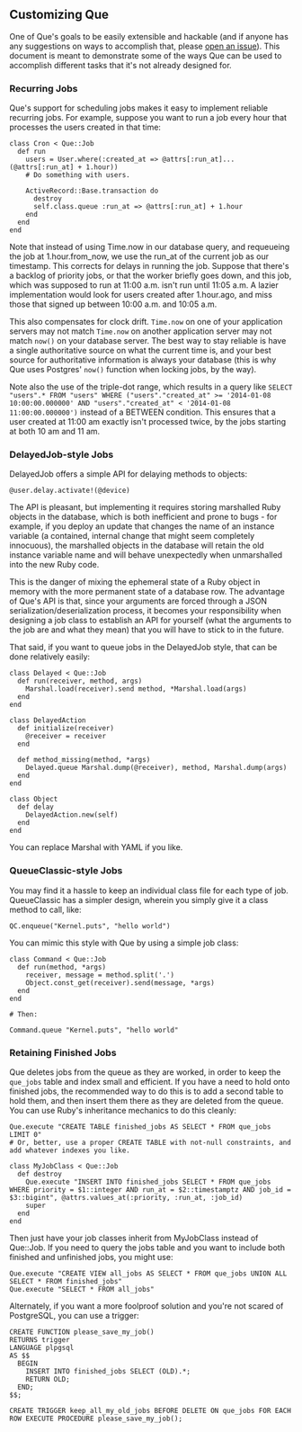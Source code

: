 ## Customizing Que

One of Que's goals to be easily extensible and hackable (and if anyone has any suggestions on ways to accomplish that, please [open an issue](https://github.com/chanks/que/issues)). This document is meant to demonstrate some of the ways Que can be used to accomplish different tasks that it's not already designed for.

### Recurring Jobs

Que's support for scheduling jobs makes it easy to implement reliable recurring jobs. For example, suppose you want to run a job every hour that processes the users created in that time:

    class Cron < Que::Job
      def run
        users = User.where(:created_at => @attrs[:run_at]...(@attrs[:run_at] + 1.hour))
        # Do something with users.

        ActiveRecord::Base.transaction do
          destroy
          self.class.queue :run_at => @attrs[:run_at] + 1.hour
        end
      end
    end

Note that instead of using Time.now in our database query, and requeueing the job at 1.hour.from_now, we use the run_at of the current job as our timestamp. This corrects for delays in running the job. Suppose that there's a backlog of priority jobs, or that the worker briefly goes down, and this job, which was supposed to run at 11:00 a.m. isn't run until 11:05 a.m. A lazier implementation would look for users created after 1.hour.ago, and miss those that signed up between 10:00 a.m. and 10:05 a.m.

This also compensates for clock drift. `Time.now` on one of your application servers may not match `Time.now` on another application server may not match `now()` on your database server. The best way to stay reliable is have a single authoritative source on what the current time is, and your best source for authoritative information is always your database (this is why Que uses Postgres' `now()` function when locking jobs, by the way).

Note also the use of the triple-dot range, which results in a query like `SELECT "users".* FROM "users" WHERE ("users"."created_at" >= '2014-01-08 10:00:00.000000' AND "users"."created_at" < '2014-01-08 11:00:00.000000')` instead of a BETWEEN condition. This ensures that a user created at 11:00 am exactly isn't processed twice, by the jobs starting at both 10 am and 11 am.

### DelayedJob-style Jobs

DelayedJob offers a simple API for delaying methods to objects:

    @user.delay.activate!(@device)

The API is pleasant, but implementing it requires storing marshalled Ruby objects in the database, which is both inefficient and prone to bugs - for example, if you deploy an update that changes the name of an instance variable (a contained, internal change that might seem completely innocuous), the marshalled objects in the database will retain the old instance variable name and will behave unexpectedly when unmarshalled into the new Ruby code.

This is the danger of mixing the ephemeral state of a Ruby object in memory with the more permanent state of a database row. The advantage of Que's API is that, since your arguments are forced through a JSON serialization/deserialization process, it becomes your responsibility when designing a job class to establish an API for yourself (what the arguments to the job are and what they mean) that you will have to stick to in the future.

That said, if you want to queue jobs in the DelayedJob style, that can be done relatively easily:

    class Delayed < Que::Job
      def run(receiver, method, args)
        Marshal.load(receiver).send method, *Marshal.load(args)
      end
    end

    class DelayedAction
      def initialize(receiver)
        @receiver = receiver
      end

      def method_missing(method, *args)
        Delayed.queue Marshal.dump(@receiver), method, Marshal.dump(args)
      end
    end

    class Object
      def delay
        DelayedAction.new(self)
      end
    end

You can replace Marshal with YAML if you like.

### QueueClassic-style Jobs

You may find it a hassle to keep an individual class file for each type of job. QueueClassic has a simpler design, wherein you simply give it a class method to call, like:

    QC.enqueue("Kernel.puts", "hello world")

You can mimic this style with Que by using a simple job class:

    class Command < Que::Job
      def run(method, *args)
        receiver, message = method.split('.')
        Object.const_get(receiver).send(message, *args)
      end
    end

    # Then:

    Command.queue "Kernel.puts", "hello world"

### Retaining Finished Jobs

Que deletes jobs from the queue as they are worked, in order to keep the `que_jobs` table and index small and efficient. If you have a need to hold onto finished jobs, the recommended way to do this is to add a second table to hold them, and then insert them there as they are deleted from the queue. You can use Ruby's inheritance mechanics to do this cleanly:

    Que.execute "CREATE TABLE finished_jobs AS SELECT * FROM que_jobs LIMIT 0"
    # Or, better, use a proper CREATE TABLE with not-null constraints, and add whatever indexes you like.

    class MyJobClass < Que::Job
      def destroy
        Que.execute "INSERT INTO finished_jobs SELECT * FROM que_jobs WHERE priority = $1::integer AND run_at = $2::timestamptz AND job_id = $3::bigint", @attrs.values_at(:priority, :run_at, :job_id)
        super
      end
    end

Then just have your job classes inherit from MyJobClass instead of Que::Job. If you need to query the jobs table and you want to include both finished and unfinished jobs, you might use:

    Que.execute "CREATE VIEW all_jobs AS SELECT * FROM que_jobs UNION ALL SELECT * FROM finished_jobs"
    Que.execute "SELECT * FROM all_jobs"

Alternately, if you want a more foolproof solution and you're not scared of PostgreSQL, you can use a trigger:

    CREATE FUNCTION please_save_my_job()
    RETURNS trigger
    LANGUAGE plpgsql
    AS $$
      BEGIN
        INSERT INTO finished_jobs SELECT (OLD).*;
        RETURN OLD;
      END;
    $$;

    CREATE TRIGGER keep_all_my_old_jobs BEFORE DELETE ON que_jobs FOR EACH ROW EXECUTE PROCEDURE please_save_my_job();
